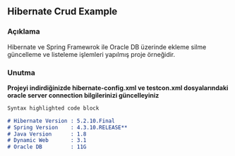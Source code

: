 ## Hibernate Crud Example



### Açıklama

Hibernate ve Spring Framewrok ile Oracle DB üzerinde ekleme silme güncelleme ve listeleme işlemleri yapılmış proje örneğidir.

### Unutma
**Projeyi indirdiğinizde hibernate-config.xml ve testcon.xml dosyalarındaki oracle server connection bilgilerinizi güncelleyiniz**


```markdown
Syntax highlighted code block

# Hibernate Version : 5.2.10.Final
# Spring Version    : 4.3.10.RELEASE** 
# Java Version      : 1.8 
# Dynamic Web       : 3.1
# Oracle DB         : 11G

```

